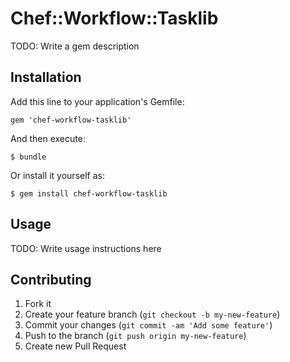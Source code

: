 # Chef::Workflow::Tasklib

TODO: Write a gem description

## Installation

Add this line to your application's Gemfile:

    gem 'chef-workflow-tasklib'

And then execute:

    $ bundle

Or install it yourself as:

    $ gem install chef-workflow-tasklib

## Usage

TODO: Write usage instructions here

## Contributing

1. Fork it
2. Create your feature branch (`git checkout -b my-new-feature`)
3. Commit your changes (`git commit -am 'Add some feature'`)
4. Push to the branch (`git push origin my-new-feature`)
5. Create new Pull Request
